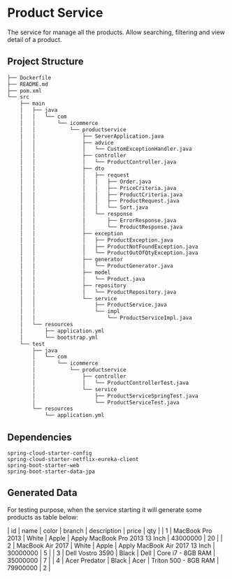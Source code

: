 # Product Service
The service for manage all the products. Allow searching, filtering and view detail of a product.

## Project Structure
```bash
├── Dockerfile
├── README.md
├── pom.xml
└── src
    ├── main
    │   ├── java
    │   │   └── com
    │   │       └── icommerce
    │   │           └── productservice
    │   │               ├── ServerApplication.java
    │   │               ├── advice
    │   │               │   └── CustomExceptionHandler.java
    │   │               ├── controller
    │   │               │   └── ProductController.java
    │   │               ├── dto
    │   │               │   ├── request
    │   │               │   │   ├── Order.java
    │   │               │   │   ├── PriceCriteria.java
    │   │               │   │   ├── ProductCriteria.java
    │   │               │   │   ├── ProductRequest.java
    │   │               │   │   └── Sort.java
    │   │               │   └── response
    │   │               │       ├── ErrorResponse.java
    │   │               │       └── ProductResponse.java
    │   │               ├── exception
    │   │               │   ├── ProductException.java
    │   │               │   ├── ProductNotFoundException.java
    │   │               │   └── ProductOutOfQtyException.java
    │   │               ├── generator
    │   │               │   └── ProductGenerator.java
    │   │               ├── model
    │   │               │   └── Product.java
    │   │               ├── repository
    │   │               │   └── ProductRepository.java
    │   │               └── service
    │   │                   ├── ProductService.java
    │   │                   └── impl
    │   │                       └── ProductServiceImpl.java
    │   └── resources
    │       ├── application.yml
    │       └── bootstrap.yml
    └── test
        ├── java
        │   └── com
        │       └── icommerce
        │           └── productservice
        │               ├── controller
        │               │   └── ProductControllerTest.java
        │               └── service
        │                   ├── ProductServiceSpringTest.java
        │                   └── ProductServiceTest.java
        └── resources
            └── application.yml
```

## Dependencies
```
spring-cloud-starter-config
spring-cloud-starter-netflix-eureka-client
spring-boot-starter-web
spring-boot-starter-data-jpa
```

## Generated Data
For testing purpose, when the service starting it will generate some products as table below:

| id | name | color | branch | description | price | qty |
| 1 | MacBook Pro 2013 | White | Apple | Apply MacBook Pro 2013 13 Inch | 43000000 | 20 |
| 2 | MacBook Air 2017 | White | Apple | Apply MacBook Air 2017 13 Inch | 30000000 | 5 |
| 3 | Dell Vostro 3590 | Black | Dell | Core i7 - 8GB RAM | 35000000 | 7 |
| 4 | Acer Predator | Black | Acer | Triton 500 - 8GB RAM | 79900000 | 2 |

